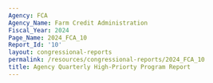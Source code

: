 ```yaml
---
Agency: FCA
Agency_Name: Farm Credit Administration
Fiscal_Year: 2024
Page_Name: 2024_FCA_10
Report_Id: '10'
layout: congressional-reports
permalink: /resources/congressional-reports/2024_FCA_10
title: Agency Quarterly High-Priorty Program Report
---
```

